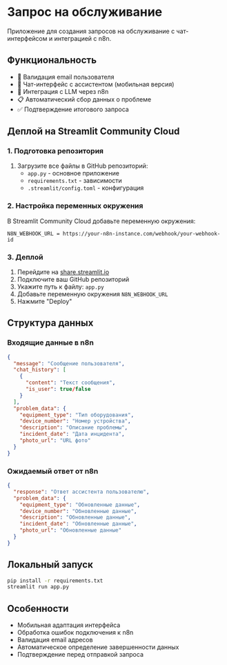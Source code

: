 # Запрос на обслуживание

Приложение для создания запросов на обслуживание с чат-интерфейсом и интеграцией с n8n.

## Функциональность

- 🔐 Валидация email пользователя
- 💬 Чат-интерфейс с ассистентом (мобильная версия)
- 🤖 Интеграция с LLM через n8n
- 📋 Автоматический сбор данных о проблеме
- ✅ Подтверждение итогового запроса

## Деплой на Streamlit Community Cloud

### 1. Подготовка репозитория

1. Загрузите все файлы в GitHub репозиторий:
   - `app.py` - основное приложение
   - `requirements.txt` - зависимости
   - `.streamlit/config.toml` - конфигурация

### 2. Настройка переменных окружения

В Streamlit Community Cloud добавьте переменную окружения:

```
N8N_WEBHOOK_URL = https://your-n8n-instance.com/webhook/your-webhook-id
```

### 3. Деплой

1. Перейдите на [share.streamlit.io](https://share.streamlit.io)
2. Подключите ваш GitHub репозиторий
3. Укажите путь к файлу: `app.py`
4. Добавьте переменную окружения `N8N_WEBHOOK_URL`
5. Нажмите "Deploy"

## Структура данных

### Входящие данные в n8n

```json
{
  "message": "Сообщение пользователя",
  "chat_history": [
    {
      "content": "Текст сообщения",
      "is_user": true/false
    }
  ],
  "problem_data": {
    "equipment_type": "Тип оборудования",
    "device_number": "Номер устройства", 
    "description": "Описание проблемы",
    "incident_date": "Дата инцидента",
    "photo_url": "URL фото"
  }
}
```

### Ожидаемый ответ от n8n

```json
{
  "response": "Ответ ассистента пользователю",
  "problem_data": {
    "equipment_type": "Обновленные данные",
    "device_number": "Обновленные данные",
    "description": "Обновленные данные", 
    "incident_date": "Обновленные данные",
    "photo_url": "Обновленные данные"
  }
}
```

## Локальный запуск

```bash
pip install -r requirements.txt
streamlit run app.py
```

## Особенности

- Мобильная адаптация интерфейса
- Обработка ошибок подключения к n8n
- Валидация email адресов
- Автоматическое определение завершенности данных
- Подтверждение перед отправкой запроса
